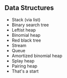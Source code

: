 ## Data Structures

* Stack (via list)
* Binary search tree
* Leftist heap
* Binomial heap
* Red black tree
* Stream
* Queue
* Amortized binomial heap
* Splay heap
* Pairing heap
* That's a start
